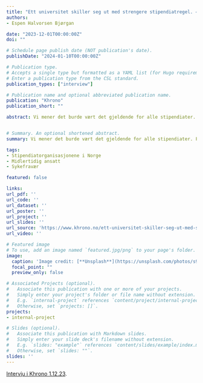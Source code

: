 ```yaml
---
title: "Ett universitet skiller seg ut med strengere stipendiat­regel. — Pinlig og smålig"
authors:
- Espen Halvorsen Bjørgan

date: "2023-12-01T00:00:00Z"
doi: ""

# Schedule page publish date (NOT publication's date).
publishDate: "2024-01-10T00:00:00Z"

# Publication type.
# Accepts a single type but formatted as a YAML list (for Hugo requirements).
# Enter a publication type from the CSL standard.
publication_types: ["interview"]

# Publication name and optional abbreviated publication name.
publication: "Khrono"
publication_short: ""

abstract: Vi mener det burde vært det gjeldende for alle stipendiater. For oss sier det mye at noen institusjoner, spesielt de store, velger å vise den respekten og seriøsiteten for de det gjelder, og det etterlater et negativt inntrykk av de andre, sier SiN-leder Ole Kristian Dyskeland


# Summary. An optional shortened abstract.
summary: Vi mener det burde vært det gjeldende for alle stipendiater. For oss sier det mye at noen institusjoner, spesielt de store, velger å vise den respekten og seriøsiteten for de det gjelder, og det etterlater et negativt inntrykk av de andre, sier SiN-leder Ole Kristian Dyskeland

tags:
- Stipendiatorganisasjonene i Norge
- Midlertidig ansatt
- Sykefravær

featured: false

links:
url_pdf: ''
url_code: ''
url_dataset: ''
url_poster: ''
url_project: ''
url_slides: ''
url_source: 'https://www.khrono.no/ett-universitet-skiller-seg-ut-med-strengere-stipendiatregel-pinlig-og-smalig/826522'
url_video: ''

# Featured image
# To use, add an image named `featured.jpg/png` to your page's folder. 
image:
  caption: 'Image credit: [**Unsplash**](https://unsplash.com/photos/s9CC2SKySJM)'
  focal_point: ""
  preview_only: false

# Associated Projects (optional).
#   Associate this publication with one or more of your projects.
#   Simply enter your project's folder or file name without extension.
#   E.g. `internal-project` references `content/project/internal-project/index.md`.
#   Otherwise, set `projects: []`.
projects:
- internal-project

# Slides (optional).
#   Associate this publication with Markdown slides.
#   Simply enter your slide deck's filename without extension.
#   E.g. `slides: "example"` references `content/slides/example/index.md`.
#   Otherwise, set `slides: ""`.
slides: ''
---
```


[Intervju i Khrono 1.12.23](https://www.khrono.no/ett-universitet-skiller-seg-ut-med-strengere-stipendiatregel-pinlig-og-smalig/826522).


